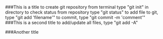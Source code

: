 ###This is a title
to create git repository from terminal type "git init" in directory
to check status from repository type "git status"
to add file to git, type "git add 'filename'"
to commit, type "git commit -m 'comment'"
###This is a second title
to add/update all files, type "git add -A"

###Another title
